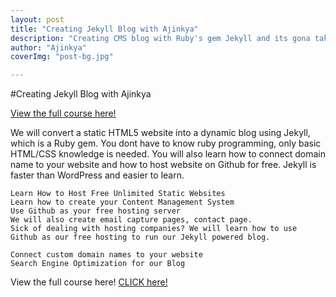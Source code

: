 ```yaml
---
layout: post
title: "Creating Jekyll Blog with Ajinkya"
description: "Creating CMS blog with Ruby's gem Jekyll and its gona take the world."
author: "Ajinkya"
coverImg: "post-bg.jpg"

---
```


#Creating Jekyll Blog with Ajinkya

[View the full course here!](https://www.udemy.com/create-free-jekyll-blog-on-github-pages-like-a-ninja/)


We will convert a static HTML5 website into a dynamic blog using Jekyll, which is a Ruby gem. You dont have to know ruby programming, only basic HTML/CSS knowledge is needed. You will also learn how to connect domain name to your website and how to host website on Github for free. Jekyll is faster than WordPress and easier to learn.

    Learn How to Host Free Unlimited Static Websites
    Learn how to create your Content Management System
    Use Github as your free hosting server
    We will also create email capture pages, contact page.
    Sick of dealing with hosting companies? We will learn how to use Github as our free hosting to run our Jekyll powered blog.

    Connect custom domain names to your website
    Search Engine Optimization for our Blog
    
    
View the full course here! [CLICK here!](https://www.udemy.com/create-free-jekyll-blog-on-github-pages-like-a-ninja/)